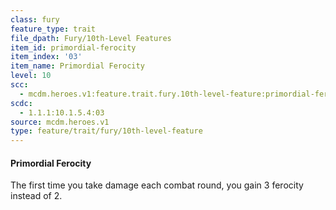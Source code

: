 ```yaml
---
class: fury
feature_type: trait
file_dpath: Fury/10th-Level Features
item_id: primordial-ferocity
item_index: '03'
item_name: Primordial Ferocity
level: 10
scc:
  - mcdm.heroes.v1:feature.trait.fury.10th-level-feature:primordial-ferocity
scdc:
  - 1.1.1:10.1.5.4:03
source: mcdm.heroes.v1
type: feature/trait/fury/10th-level-feature
---
```


#### Primordial Ferocity

The first time you take damage each combat round, you gain 3 ferocity instead of 2.
